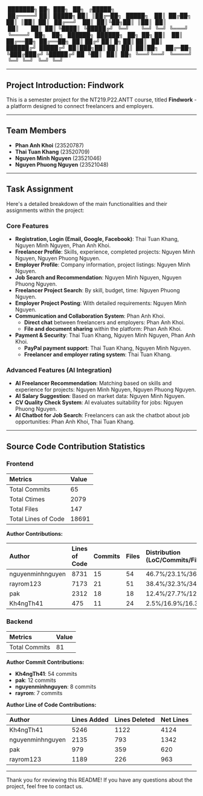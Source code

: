# 
 ███████╗ ██╗  ███╗   ██╗   ╔█████╗                
 ██╔════╝ ██║  █████╗ ██║  ║██╔═██╗ 
 █████╗    ██║  ██╔██╗ ██║  ║██║  ██║ 
 ██╔══╝    ██║  ██║╚██╗██║  ║██║  ██║           
 ██║        ██║  ██║ ╚████║  ╚█████╔╝ 
 ╚═╝        ╚═╝  ╚═╝  ╚═══╝   ╚════╝  
██╗    ██╗   ██████╗  ██████╗   ██╗  ██╗
██║    ██║  ██╔══██╗  ██╔══██╗  ██║ ██╔╝
██║ █╗ ██║ ██║   ██║  ██████╔╝  █████╔╝ 
██║███╗██║ ██║  ██║  ██║██╗     ██╔═██╗ 
╚███╔███╔╝ ╚█████╔╝ ██  ╚██║   ██║  ██╗
 ╚══╝╚══╝   ╚════╝   ╚═╝  ╚═╝   ╚═╝  ╚═╝


---

## Project Introduction: Findwork

This is a semester project for the NT219.P22.ANTT course, titled **Findwork** - a platform designed to connect freelancers and employers.

---

## Team Members

* **Phan Anh Khoi** (23520787)
* **Thai Tuan Khang** (23520709)
* **Nguyen Minh Nguyen** (23521046)
* **Nguyen Phuong Nguyen** (23521048)

---

## Task Assignment

Here's a detailed breakdown of the main functionalities and their assignments within the project:

### Core Features

* **Registration, Login (Email, Google, Facebook)**: Thai Tuan Khang, Nguyen Minh Nguyen, Phan Anh Khoi.
* **Freelancer Profile**: Skills, experience, completed projects: Nguyen Minh Nguyen, Nguyen Phuong Nguyen.
* **Employer Profile**: Company information, project listings: Nguyen Minh Nguyen.
* **Job Search and Recommendation**: Nguyen Minh Nguyen, Nguyen Phuong Nguyen.
* **Freelancer Project Search**: By skill, budget, time: Nguyen Phuong Nguyen.
* **Employer Project Posting**: With detailed requirements: Nguyen Minh Nguyen.
* **Communication and Collaboration System**: Phan Anh Khoi.
    * **Direct chat** between freelancers and employers: Phan Anh Khoi.
    * **File and document sharing** within the platform: Phan Anh Khoi.
* **Payment & Security**: Thai Tuan Khang, Nguyen Minh Nguyen, Phan Anh Khoi.
    * **PayPal payment support**: Thai Tuan Khang, Nguyen Minh Nguyen.
    * **Freelancer and employer rating system**: Thai Tuan Khang.

### Advanced Features (AI Integration)

* **AI Freelancer Recommendation**: Matching based on skills and experience for projects: Nguyen Minh Nguyen, Nguyen Phuong Nguyen.
* **AI Salary Suggestion**: Based on market data: Nguyen Minh Nguyen.
* **CV Quality Check System**: AI evaluates suitability for jobs: Nguyen Phuong Nguyen.
* **AI Chatbot for Job Search**: Freelancers can ask the chatbot about job opportunities: Phan Anh Khoi, Thai Tuan Khang.

---

## Source Code Contribution Statistics

### Frontend

| Metrics             | Value   |
| :------------------ | :------ |
| Total Commits       | 65      |
| Total Ctimes        | 2079    |
| Total Files         | 147     |
| Total Lines of Code | 18691   |

**Author Contributions:**

| Author           | Lines of Code | Commits | Files | Distribution (LoC/Commits/Files) |
| :--------------- | :------------ | :------ | :---- | :------------------------------- |
| nguyenminhnguyen | 8731          | 15      | 54    | 46.7%/23.1%/36.7%                |
| rayrom123        | 7173          | 21      | 51    | 38.4%/32.3%/34.7%                |
| pak              | 2312          | 18      | 18    | 12.4%/27.7%/12.2%                |
| Kh4ngTh41        | 475           | 11      | 24    | 2.5%/16.9%/16.3%                 |

### Backend

| Metrics       | Value |
| :------------ | :---- |
| Total Commits | 81    |

**Author Commit Contributions:**

* **Kh4ngTh41**: 54 commits
* **pak**: 12 commits
* **nguyenminhnguyen**: 8 commits
* **rayrom**: 7 commits

**Author Line of Code Contributions:**

| Author           | Lines Added | Lines Deleted | Net Lines |
| :--------------- | :---------- | :------------ | :-------- |
| Kh4ngTh41        | 5246        | 1122          | 4124      |
| nguyenminhnguyen | 2135        | 793           | 1342      |
| pak              | 979         | 359           | 620       |
| rayrom123        | 1189        | 226           | 963       |

---

Thank you for reviewing this README! If you have any questions about the project, feel free to contact us.
